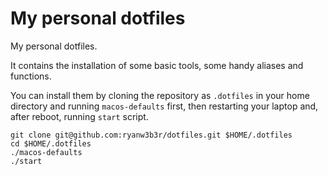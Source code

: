 # My personal dotfiles

My personal dotfiles.

It contains the installation of some basic 
tools, some handy aliases and functions.

You can install them by cloning the repository 
as `.dotfiles` in your home directory and running
`macos-defaults` first, then restarting your 
laptop and, after reboot, running `start` script.

```
git clone git@github.com:ryanw3b3r/dotfiles.git $HOME/.dotfiles
cd $HOME/.dotfiles
./macos-defaults
./start
```
